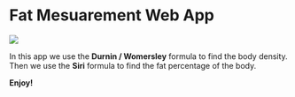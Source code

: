 # Fat Mesuarement Web App
![](https://images.jairoramirezu.com/images/screenshotFatMeasurementApp.png)

In this app we use the **Durnin / Womersley** formula to find the body density.
Then we use the **Siri** formula to find the fat percentage of the body.

**Enjoy!**
